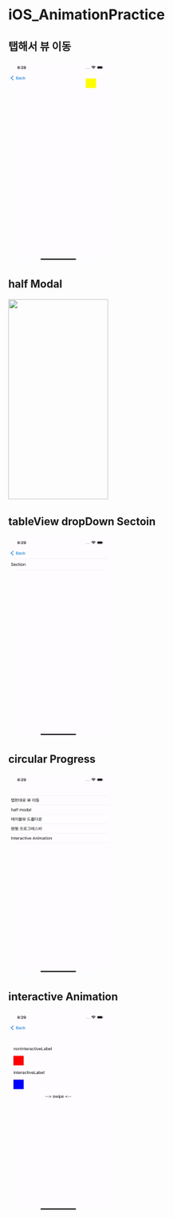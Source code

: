 # iOS_AnimationPractice

## 탭해서 뷰 이동
<img src = "https://github.com/jmindeveloper/iOS_AnimationPractice/blob/main/Image/moveView.gif" width="200" height= "400">

## half Modal
<img src = "https://github.com/jmindeveloper/iOS_AnimationPractice/blob/main/Image/halfModal.gif" width="200" height="400">

## tableView dropDown Sectoin
<img src = "https://github.com/jmindeveloper/iOS_AnimationPractice/blob/main/Image/tableViewDropDown.gif" width="200" height="400">

## circular Progress
<img src = "https://github.com/jmindeveloper/iOS_AnimationPractice/blob/main/Image/circularProgressBar.gif" width="200" height="400">

## interactive Animation
<img src = "https://github.com/jmindeveloper/iOS_AnimationPractice/blob/main/Image/interactiveAnimation.gif" width = "200" height = "400">